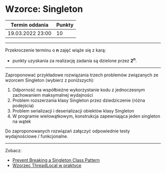 # Wzorce: Singleton

| Termin oddania | Punkty     |
|----------------|:-----------|
| 19.03.2022 23:00|  10       |

--- 
Przekroczenie terminu o **n** zajęć wiąże się z karą:
- punkty uzyskania za realizację zadania są dzielone przez **2<sup>n</sup>**.

--- 
Zaproponować przykładowe rozwiązania trzech problemów związanych ze wzorcem Singleton (wybierz z poniższych):

1. Odporność na współbieżne wykorzystanie kodu z jednoczesnym zachowaniem maksymalnej wydajności
2. Problem rozszerzania klasy Singleton przez dziedziczenie (różna podejścia)
3. Problem serializacji i deserializacji obiektów klasy Singleton
4. W programie wielowątkowym, konstrukcja zapewniająca jeden singleton na wątek

Do zaproponowanych rozwiązań załączyć odpowiednie testy wydajnościowe / funkcjonalne.

---
Zobacz:
- [Prevent Breaking a Singleton Class Pattern](https://dzone.com/articles/prevent-breaking-a-singleton-class-pattern)
- [Wzorzec ThreadLocal w praktyce](https://mmazurek.dev/wzorzec-threadlocal-w-praktyce/)
